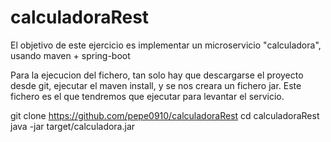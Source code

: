 # calculadoraRest
El objetivo de este ejercicio es implementar un microservicio "calculadora", usando maven + spring-boot


Para la ejecucion del fichero, tan solo hay que descargarse el proyecto desde git, ejecutar el maven install, 
y se nos creara un fichero jar.
Este fichero es el que tendremos que ejecutar para levantar el servicio.




git clone https://github.com/pepe0910/calculadoraRest
cd calculadoraRest
java -jar target/calculadora.jar

